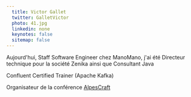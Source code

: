 ```yaml
---
  title: Victor Gallet
  twitter: GalletVictor
  photo: 41.jpg
  linkedin: none
  keynotes: false
  sitemap: false
---
```

Aujourd'hui, Staff Software Engineer chez ManoMano, j'ai été Directeur technique pour la société Zenika ainsi que Consultant Java

Confluent Certified Trainer (Apache Kafka)

Organisateur de la conférence [AlpesCraft](https://www.alpescraft.fr/)
